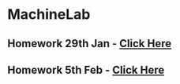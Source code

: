 # MachineLab

## Homework 29th Jan - [Click Here](https://github.com/rs7358/MachineLab/blob/main/homework_29Jan.md)

## Homework 5th Feb - [Click Here](https://github.com/rs7358/MachineLab/blob/main/homework_05Feb.md)
